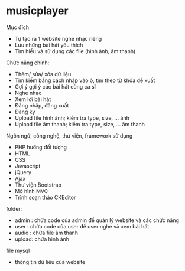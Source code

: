 # musicplayer
Mục đích
  - Tự tạo ra 1 website nghe nhạc riêng
  - Lưu những bài hát yêu thích
  - Tìm hiểu và sử dụng các file (hình ảnh, âm thanh)

Chức năng chính:
  - Thêm/ sửa/ xóa dữ liệu
  - Tìm kiếm bằng cách nhập vào ô, tìm theo từ khóa đề xuất
  - Gợi ý gợi ý các bài hát cùng ca sĩ
  - Nghe nhạc
  - Xem lời bài hát
  - Đăng nhập, đăng xuất
  - Đăng ký
  - Upload file hình ảnh; kiểm tra type, size, ... ảnh
  - Upload file âm thanh; kiểm tra type, size, ... âm thanh

Ngôn ngữ, công nghệ, thư viện, framework sử dụng
  - PHP hướng đối tượng
  - HTML
  - CSS
  - Javascript 
  - jQuery
  - Ajax
  - Thư viện Bootstrap
  - Mô hình MVC
  - Trình soạn thảo CKEditor
 
folder:
  - admin : chứa code của admin để quản lý website và các chức năng
  - user  : chứa code của user để user nghe và xem bài hát
  - audio : chứa file âm thanh
  - upload: chứa hình ảnh
 
file mysql
  - thông tin dữ liệu của website
